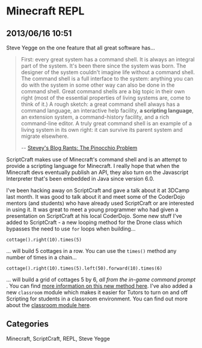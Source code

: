 # Minecraft REPL ## 2013/06/16 10:51Steve Yegge on the one feature that all great software has...> First: every great system has a command shell. It is always an integral > part of the system. It's been there since the system was born. The > designer of the system couldn't imagine life without a command shell. > The command shell is a full interface to the system: anything you can do > with the system in some other way can also be done in the command shell. > Great command shells are a big topic in their own right (most of the > essential properties of living systems are, come to think of it.) A > rough sketch: a great command shell always has a command language, an > interactive help facility, **a scripting language**, an extension system, a > command-history facility, and a rich command-line editor. A truly great > command shell is an example of a living system in its own right: it can > survive its parent system and migrate elsewhere.>   > -- [Stevey's Blog Rants: The Pinocchio Problem][1]ScriptCraft makes use of Minecraft's command shell and is an attempt to provide a scripting language for Minecraft. I really hope that when the Minecraft devs eventually publish an API, they also turn on the Javascript Interpreter that's been embedded in Java since version 6.0. I've been hacking away on ScriptCraft and gave a talk about it at 3DCamp last month. It was good to talk about it and meet some of the CoderDojo mentors (and students) who have already used ScriptCraft or are interested in using it. It was great to meet a young programmer who had given a presentation on ScriptCraft at his local CoderDojo. Some new stuff I've added to ScriptCraft - a new looping method for the Drone class which bypasses the need to use `for` loops when building...    cottage().right(10).times(5)... will build 5 cottages in a row. You can use the `times()` method any number of times in a chain...    cottage().right(10).times(5).left(50).forward(10).times(6)... will build a grid of cottages 5 by 6, *all from the in-game command prompt* . You can find [more information on this new method here][times]. I've also added a new `classroom` module which makes it easier for Tutors to turn on and off Scripting for students in a classroom environment. You can find out more about the [classroom module here][classroom].[1]: http://steve-yegge.blogspot.ie/2007/01/pinocchio-problem.html[times]: https://github.com/walterhiggins/ScriptCraft/blob/master/docs/api.md#dronetimes-method[classroom]: https://github.com/walterhiggins/ScriptCraft/blob/master/docs/api.md#classroom-module## CategoriesMinecraft, ScriptCraft, REPL, Steve Yegge